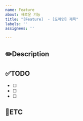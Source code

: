 ```yaml
---
name: Feature
about: 새로운 기능
title: "[Feature]  - [도메인] 제목"
labels: ''
assignees: ''

---
```


✏️Description
-
<!--작업사항을 입력해주세요-->

✅TODO
-
- [ ] <!--todo-->
- [ ] <!--todo-->
- [ ] <!--todo-->

🐾ETC
-
